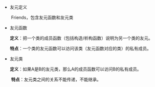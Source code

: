 * 友元定义

    ​		Friends，包含友元函数和友元类

* 友元函数

    ​		**定义**：把一个类的成员函数（包括构造/析构函数）说明为另一个类的友元。

    ​		**特点**：一个类的友元函数可以访问该类（友元函数对应的类）的私有成员。

* 友元类

    ​		**定义**：如果A是B的友元类，那么A的成员函数可以访问B的私有成员。

    ​		**特点**：友元类之间的关系不能传递，不能继承。